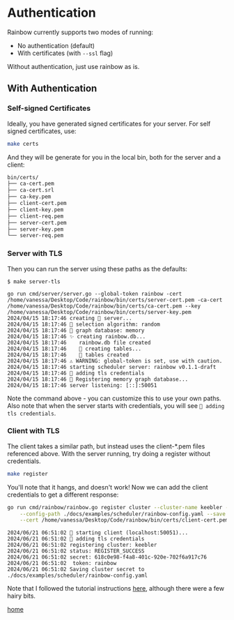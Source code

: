 # Authentication

Rainbow currently supports two modes of running:

- No authentication (default)
- With certificates (with `--ssl` flag)


Without authentication, just use rainbow as is.

## With Authentication

### Self-signed Certificates

Ideally, you have generated signed certificates for your server. For self signed certificates, use:

```bash
make certs
```

And they will be generate for you in the local bin, both for the server and a client:

```bash
bin/certs/
├── ca-cert.pem
├── ca-cert.srl
├── ca-key.pem
├── client-cert.pem
├── client-key.pem
├── client-req.pem
├── server-cert.pem
├── server-key.pem
└── server-req.pem
```

### Server with TLS

Then you can run the server using these paths as the defaults:

```console
$ make server-tls
```
```console
go run cmd/server/server.go --global-token rainbow -cert /home/vanessa/Desktop/Code/rainbow/bin/certs/server-cert.pem -ca-cert /home/vanessa/Desktop/Code/rainbow/bin/certs/ca-cert.pem --key /home/vanessa/Desktop/Code/rainbow/bin/certs/server-key.pem
2024/04/15 18:17:46 creating 🌈️ server...
2024/04/15 18:17:46 🧩️ selection algorithm: random
2024/04/15 18:17:46 🧩️ graph database: memory
2024/04/15 18:17:46 ✨️ creating rainbow.db...
2024/04/15 18:17:46    rainbow.db file created
2024/04/15 18:17:46    🏓️ creating tables...
2024/04/15 18:17:46    🏓️ tables created
2024/04/15 18:17:46 ⚠️ WARNING: global-token is set, use with caution.
2024/04/15 18:17:46 starting scheduler server: rainbow v0.1.1-draft
2024/04/15 18:17:46 🔐️ adding tls credentials
2024/04/15 18:17:46 🧠️ Registering memory graph database...
2024/04/15 18:17:46 server listening: [::]:50051
```

Note the command above - you can customize this to use your own paths. Also note that when the server starts with credentials, you will see `🔐️ adding tls credentials`.

### Client with TLS

The client takes a similar path, but instead uses the client-*.pem files referenced above.
With the server running, try doing a register without credentials.

```bash
make register
```

You'll note that it hangs, and doesn't work! Now we can add the client credentials to get a different response:

```bash
go run cmd/rainbow/rainbow.go register cluster --cluster-name keebler --nodes-json ./docs/examples/scheduler/cluster-nodes.json \
    --config-path ./docs/examples/scheduler/rainbow-config.yaml --save \
    --cert /home/vanessa/Desktop/Code/rainbow/bin/certs/client-cert.pem --ca-cert /home/vanessa/Desktop/Code/rainbow/bin/certs/ca-cert.pem --key /home/vanessa/Desktop/Code/rainbow/bin/certs/client-key.pem
```
```console
2024/06/21 06:51:02 🌈️ starting client (localhost:50051)...
2024/06/21 06:51:02 🔐️ adding tls credentials
2024/06/21 06:51:02 registering cluster: keebler
2024/06/21 06:51:02 status: REGISTER_SUCCESS
2024/06/21 06:51:02 secret: 618c0e98-f4a8-401c-920e-702f6a917c76
2024/06/21 06:51:02  token: rainbow
2024/06/21 06:51:02 Saving cluster secret to ./docs/examples/scheduler/rainbow-config.yaml
```

Note that I followed the tutorial instructions [here](https://medium.com/@mertkimyonsen/securing-grpc-connection-with-ssl-tls-certificate-using-go-db3852fe89dd), although there were a few hairy bits.

[home](/README.md#rainbow-scheduler)
